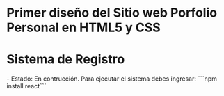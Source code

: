 # Primer diseño del Sitio web Porfolio Personal en HTML5 y CSS
<H1>Sistema de Registro</H1>
- Estado: En contrucción.
Para ejecutar el sistema debes ingresar:
ˋˋˋnpm install reactˋˋˋ
